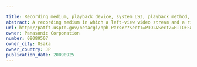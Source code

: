```yaml
---

title: Recording medium, playback device, system LSI, playback method, glasses, and display device for 3D images
abstract: A recording medium in which a left-view video stream and a right-view video stream are recorded in an interleaved transport stream file. The interleaved transport stream file is identified by a combination of (i) an equivalent identification number being equivalent with the file reference information and (ii) a file extension indicating that video streams are stored in the interleaved manner, the equivalent identification number. Among Extents that constitute the interleaved transport stream file, Extents constituting the left-view or right-view video stream are identified as a normal-format transport stream file by a combination of (i) the equivalent identification number being equivalent with the file reference information and (ii) a file extension indicating that video streams are stored in a normal manner.
url: http://patft.uspto.gov/netacgi/nph-Parser?Sect1=PTO2&Sect2=HITOFF&p=1&u=%2Fnetahtml%2FPTO%2Fsearch-adv.htm&r=1&f=G&l=50&d=PALL&S1=08089507&OS=08089507&RS=08089507
owner: Panasonic Corporation
number: 08089507
owner_city: Osaka
owner_country: JP
publication_date: 20090925
---
```


